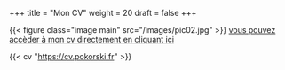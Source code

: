 +++
title = "Mon CV"
weight = 20
draft = false
+++

{{< figure class="image main" src="/images/pic02.jpg" >}}
[vous pouvez accèder à mon cv directement en cliquant ici](https://cv.pokorski.fr)

 {{< cv "https://cv.pokorski.fr" >}}
